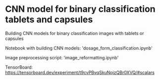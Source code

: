 # CNN model for binary classification tablets and capsules
Building CNN models for binary classification images with tablets or capsules

Notebook with building CNN models: 'dosage_form_classification.ipynb'

Image preprocessing script: 'image_reformatting.ipynb'

TensorBoard: https://tensorboard.dev/experiment/t9cvPBvqSkuNpjzQBr0XVQ/#scalars
